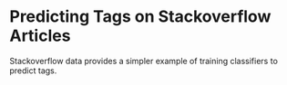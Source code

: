 # Predicting Tags on Stackoverflow Articles

Stackoverflow data provides a simpler example of training classifiers to predict tags.
